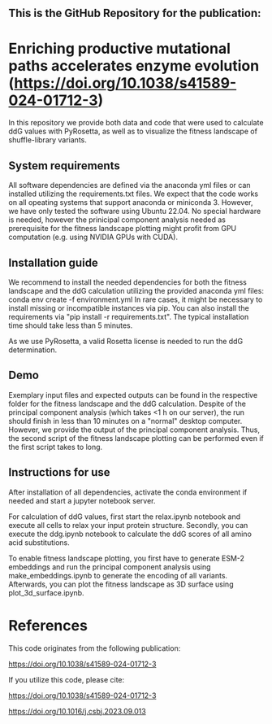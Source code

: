 ## This is the GitHub Repository for the publication: 

# Enriching productive mutational paths accelerates enzyme evolution (https://doi.org/10.1038/s41589-024-01712-3)

In this repository we provide both data and code that were used to calculate ddG values with PyRosetta, as well as to visualize the fitness landscape of shuffle-library variants.

## System requirements
All software dependencies are defined via the anaconda yml files or can installed utilizing the requirements.txt files.
We expect that the code works on all opeating systems that support anaconda or miniconda 3. However, we have only tested the software using Ubuntu 22.04.
No special hardware is needed, however the prinicipal component analysis needed as prerequisite for the fitness landscape plotting might profit from GPU computation (e.g. using NVIDIA GPUs with CUDA).

## Installation guide
We recommend to install the needed dependencies for both the fitness landscape and the ddG calculation utilizing the provided anaconda yml files:
conda env create -f environment.yml
In rare cases, it might be necessary to install missing or incompatible instances via pip. 
You can also install the requirements via "pip install -r requirements.txt".
The typical installation time should take less than 5 minutes.

As we use PyRosetta, a valid Rosetta license is needed to run the ddG determination.

## Demo
Exemplary input files and expected outputs can be found in the respective folder for the fitness landscape and the ddG calculation.
Despite of the principal component analysis (which takes <1 h on our server), the run should finish in less than 10 minutes on a "normal" desktop computer.
However, we provide the output of the principal component analysis. Thus, the second script of the fitness landscape plotting can be performed even if the first script takes to long. 

## Instructions for use
After installation of all dependencies, activate the conda environment if needed and start a jupyter notebook server.

For calculation of ddG values, first start the relax.ipynb notebook and execute all cells to relax your input protein structure. 
Secondly, you can execute the ddg.ipynb notebook to calculate the ddG scores of all amino acid substitutions.

To enable fitness landscape plotting, you first have to generate ESM-2 embeddings and run the principal component analysis using make_embeddings.ipynb to generate the encoding of all variants.
Afterwards, you can plot the fitness landscape as 3D surface using plot_3d_surface.ipynb.

# References
This code originates from the following publication:

https://doi.org/10.1038/s41589-024-01712-3

If you utilize this code, please cite:

https://doi.org/10.1038/s41589-024-01712-3

https://doi.org/10.1016/j.csbj.2023.09.013
